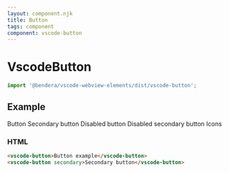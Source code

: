 ```yaml
---
layout: component.njk
title: Button
tags: component
component: vscode-button
---
```


# VscodeButton

```typescript
import '@bendera/vscode-webview-elements/dist/vscode-button';
```

## Example

<component-preview>
  <vscode-button>Button</vscode-button>
  <vscode-button secondary>Secondary button</vscode-button>
  <vscode-button disabled>Disabled button</vscode-button>
  <vscode-button disabled secondary>Disabled secondary button</vscode-button>
  <vscode-button icon="account" iconafter="chevron-right">Icons</vscode-button>
</component-preview>

### HTML

```html
<vscode-button>Button example</vscode-button>
<vscode-button secondary>Secondary button</vscode-button>
```